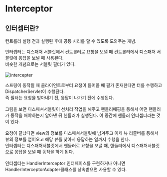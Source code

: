 # Interceptor

## 인터셉터란?

컨트롤러 실행 전과 실행된 후에 공통 처리를 할 수 있도록 도와주는 개념.<br>

인터셉터는 디스패쳐 서블릿에서 컨트롤러로 요청을 보낼 때 컨트롤러에서 디스패쳐 서블릿에 응답을 보낼 때 사용된다.<br>
비슷한 개념으로는 서블릿 필터가 있다.<br><br>
![intercepter](https://cphinf.pstatic.net/mooc/20180222_261/1519262329628q8DQN_JPEG/1.jpg?type=w760)

스프링이 동작될 때 클라이언트로부터 요청이 들어올 때 필가 존재한다면 터를 수행하고 DispatcherServlet이 수행된다.<br>
즉 필터는 요청을 받아내기 전, 응답이 나가기 전에 수행된다.<br>
<br>
그림을 보면 디스패쳐서블릿이 선처리 작업을 해주고 핸들러매핑을 통해서 어떤 핸들러가 동작을 해야하는지 알아낸 뒤 핸들러가 실행된다. 이 중간에 핸들러 인터셉터라는 것이 있다.<br><br>
요청이 끝났다면 view의 정보를 디스패쳐서블릿에 넘겨주고 이제 뷰 리졸버를 통해서 뷰의 정보를 얻어오고 해당 뷰를 찾아서 응답하는 일까지 수행을 한다.<br>
인터셉터는 디스패쳐서블릿에서 핸들러로 요청을 보낼 때, 핸들러에서 디스패쳐서블릿으로 응답을 보낼 때 동작을 하게 된다.<br><br>
인터셉터는 HandlerInterceptor 인터페이스를 구현하거나 아니면 HandlerInterceptorAdapter클래스를 상속받으면 사용할 수 있다. <br>




